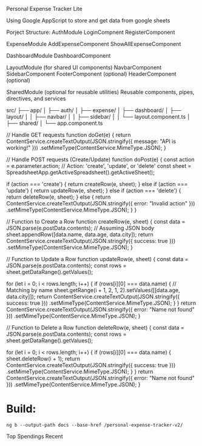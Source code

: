 Personal Expense Tracker Lite


Using Google AppScript to store and get data from google sheets


Porject Structure:
AuthModule
    LoginCompnent
    RegisterComponent

ExpenseModule
    AddExpenseComponent
    ShowAllExpenseComponent

DashboardModule
    DashboardComponent

LayoutModule (for shared UI components)
    NavbarComponent
    SidebarComponent
    FooterComponent (optional)
    HeaderComponent (optional)

SharedModule (optional for reusable utilities)
    Reusable components, pipes, directives, and services

src/
├── app/
│   ├── auth/
│   ├── expense/
│   ├── dashboard/
│   ├── layout/
│   │   ├── navbar/
│   │   ├── sidebar/
│   │   └── layout.component.ts
│   ├── shared/
│   └── app.component.ts



// Handle GET requests
function doGet(e) {
  return ContentService.createTextOutput(JSON.stringify({ message: "API is working!" }))
    .setMimeType(ContentService.MimeType.JSON);
}

// Handle POST requests (Create/Update)
function doPost(e) {
  const action = e.parameter.action;  // Action: 'create', 'update', or 'delete'
  const sheet = SpreadsheetApp.getActiveSpreadsheet().getActiveSheet();
  
  if (action === 'create') {
    return createRow(e, sheet);
  } else if (action === 'update') {
    return updateRow(e, sheet);
  } else if (action === 'delete') {
    return deleteRow(e, sheet);
  } else {
    return ContentService.createTextOutput(JSON.stringify({ error: "Invalid action" }))
      .setMimeType(ContentService.MimeType.JSON);
  }
}

// Function to Create a Row
function createRow(e, sheet) {
  const data = JSON.parse(e.postData.contents);  // Assuming JSON body
  sheet.appendRow([data.name, data.age, data.city]);
  return ContentService.createTextOutput(JSON.stringify({ success: true }))
    .setMimeType(ContentService.MimeType.JSON);
}

// Function to Update a Row
function updateRow(e, sheet) {
  const data = JSON.parse(e.postData.contents);
  const rows = sheet.getDataRange().getValues();
  
  for (let i = 0; i < rows.length; i++) {
    if (rows[i][0] === data.name) {  // Matching by name
      sheet.getRange(i + 1, 2, 1, 2).setValues([[data.age, data.city]]);
      return ContentService.createTextOutput(JSON.stringify({ success: true }))
        .setMimeType(ContentService.MimeType.JSON);
    }
  }
  return ContentService.createTextOutput(JSON.stringify({ error: "Name not found" }))
    .setMimeType(ContentService.MimeType.JSON);
}

// Function to Delete a Row
function deleteRow(e, sheet) {
  const data = JSON.parse(e.postData.contents);
  const rows = sheet.getDataRange().getValues();
  
  for (let i = 0; i < rows.length; i++) {
    if (rows[i][0] === data.name) {
      sheet.deleteRow(i + 1);
      return ContentService.createTextOutput(JSON.stringify({ success: true }))
        .setMimeType(ContentService.MimeType.JSON);
    }
  }
  return ContentService.createTextOutput(JSON.stringify({ error: "Name not found" }))
    .setMimeType(ContentService.MimeType.JSON);
}


# Build:
    ng b --output-path docs --base-href /personal-expense-tracker-v2/


Top Spendings
Recent